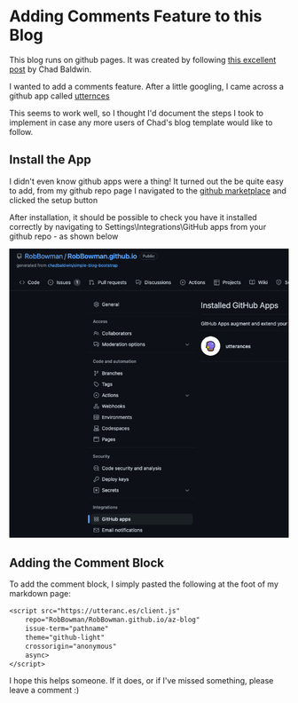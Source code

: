 # Adding Comments Feature to this Blog
This blog runs on github pages. It was created by following [this excellent post](https://chadbaldwin.net/2021/03/14/how-to-build-a-sql-blog.html) by Chad Baldwin.

I wanted to add a comments feature. After a little googling, I came across a github app called [utternces](https://utteranc.es/)

This seems to work well, so I thought I'd document the steps I took to implement in case any more users of Chad's blog template would like to follow.

## Install the App
I didn't even know github apps were a thing! It turned out the be quite easy to add, from my github repo page I navigated to the [github marketplace](https://github.com/marketplace/utterances) and clicked the setup button

After installation, it should be possible to check you have it installed correctly by navigating to Settings\Integrations\GitHub apps from your github repo - as shown below

![installed](/images/utterance-comments/installed.png)

## Adding the Comment Block
To add the comment block, I simply pasted the following at the foot of my markdown page:

````
<script src="https://utteranc.es/client.js"
    repo="RobBowman/RobBowman.github.io/az-blog"
    issue-term="pathname"
    theme="github-light"
    crossorigin="anonymous"
    async>
</script>
````

I hope this helps someone. If it does, or if I've missed something, please leave a comment :)
